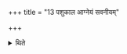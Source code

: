 +++
title = "13 पशुकाल आग्नेयं सवनीयम्"

+++

<details><summary>थिते</summary>

13. At the time of animal-sacrifice (the Adhvaryu) dedi cates a victim connected with Soma-pressings to Agni or (he dedicates) the eleven (victims to their respective deities). 
</details>
